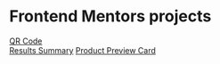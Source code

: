 # Frontend Mentors projects
<a href="https://vinicius-delfin.github.io/my-frontend-mentor-projects/qr-code-component/" target="_blank">QR Code</a><br>
<a href="https://vinicius-delfin.github.io/my-frontend-mentor-projects/results-summary-component" target="_blank">Results Summary</a>
<a href="">Product Preview Card</a>
